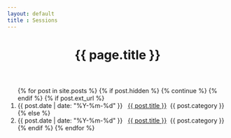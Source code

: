 ```yaml
---
layout: default
title : Sessions
---
```

<div>
  <header>
    <div>
      <center><h1>{{ page.title }}</h1></center>
    </div>
  </header>

  <div class="post-list">
    <ol>
      {% for post in site.posts %}
      {% if post.hidden %}
        {% continue %}
      {% endif %}
      {% if post.ext_url %}
      <li>
        <span>{{ post.date | date: "%Y-%m-%d" }}</span>&nbsp;&nbsp;
        <a class="post-index-title" href="{{ post.ext_url }}">{{ post.title }}</a>
        <span class="post-category post-category-{{post.category}}">&nbsp;{{ post.category }}</span>
      </li> 
      {% else %}
      <li>
        <span>{{ post.date | date: "%Y-%m-%d" }}</span>&nbsp;&nbsp;
        <a class="post-index-title" href="{{ post.url }}">{{ post.title }}</a>
        <span class="post-category post-category-{{post.category}}">&nbsp;{{ post.category }}</span>
      </li>
      {% endif %}
      {% endfor %}
    </ol>
  </div>
</div>
